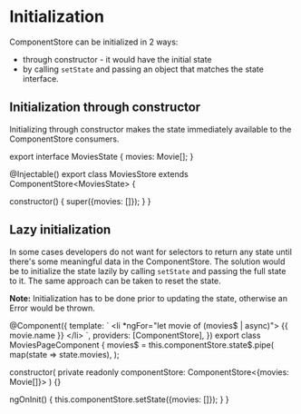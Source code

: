# Initialization

ComponentStore can be initialized in 2 ways:
- through constructor - it would have the initial state
- by calling `setState` and passing an object that matches the state interface.

## Initialization through constructor

Initializing through constructor makes the state immediately available to the ComponentStore consumers.

<code-example header="movies.store.ts">
export interface MoviesState {
  movies: Movie[];
}

@Injectable()
export class MoviesStore extends ComponentStore&lt;MoviesState&gt; {
  
  constructor() {
    super({movies: []});
  }
}
</code-example>

## Lazy initialization

In some cases developers do not want for selectors to return any state until there's some meaningful data in the ComponentStore. The solution
would be to initialize the state lazily by calling `setState` and passing the full state to it. The same approach can be taken to reset the state.

**Note:** Initialization has to be done prior to updating the state, otherwise an Error would be thrown.

<code-example header="movies-page.component.ts">
@Component({
  template: `
    &lt;li *ngFor="let movie of (movies$ | async)"&gt;
      {{ movie.name }}
    &lt;/li&gt;
  `,
  providers: [ComponentStore],
})
export class MoviesPageComponent {
  movies$ = this.componentStore.state$.pipe(
    map(state => state.movies),
  );

  constructor(
    private readonly componentStore: ComponentStore&lt;{movies: Movie[]}&gt;
  ) {}

  ngOnInit() {
    this.componentStore.setState({movies: []});
  }
}
</code-example>
